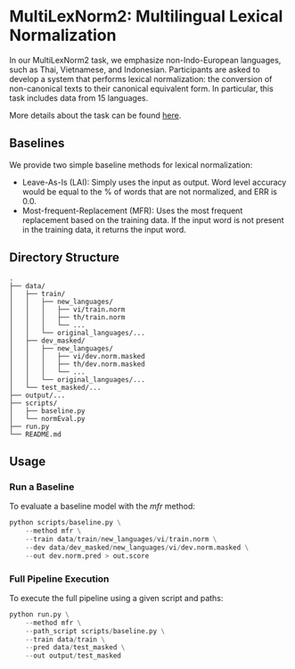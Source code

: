 # MultiLexNorm2: Multilingual Lexical Normalization

In our MultiLexNorm2 task, we emphasize non-Indo-European languages, such as Thai, Vietnamese, and Indonesian. Participants are asked to develop a system that performs lexical normalization: the conversion of non-canonical texts to their canonical equivalent form. In particular, this task includes data from 15 languages.

More details about the task can be found [here](https://noisy-text.github.io/2025/multi-lexnorm.html#).

## Baselines
We provide two simple baseline methods for lexical normalization:

- Leave-As-Is (LAI): Simply uses the input as output. Word level accuracy would be equal to the % of words that are not normalized, and ERR is 0.0.
- Most-frequent-Replacement (MFR): Uses the most frequent replacement based on the training data. If the input word is not present in the training data, it returns the input word.

## Directory Structure
```
.
├── data/
│   ├── train/
│   │   ├── new_languages/
│   │   │   ├── vi/train.norm
│   │   │   ├── th/train.norm
│   │   │   └── ...
│   │   └── original_languages/...
│   ├── dev_masked/
│   │   ├── new_languages/
│   │   │   ├── vi/dev.norm.masked
│   │   │   ├── th/dev.norm.masked
│   │   │   └── ...
│   │   └── original_languages/...
│   └── test_masked/...
├── output/...
├── scripts/
│   ├── baseline.py
│   └── normEval.py
├── run.py
└── README.md
```


## Usage
### Run a Baseline
To evaluate a baseline model with the *mfr* method:
```python
python scripts/baseline.py \
    --method mfr \
    --train data/train/new_languages/vi/train.norm \
    --dev data/dev_masked/new_languages/vi/dev.norm.masked \
    --out dev.norm.pred > out.score
```

### Full Pipeline Execution
To execute the full pipeline using a given script and paths:
```python
python run.py \
    --method mfr \
    --path_script scripts/baseline.py \
    --train data/train \
    --pred data/test_masked \
    --out output/test_masked
```
